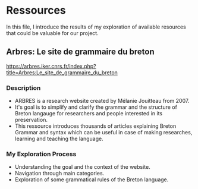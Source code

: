 # Ressources
In this file, I introduce the results of my exploration of available resources that could be valuable for our project.
## Arbres: Le site de grammaire du breton
https://arbres.iker.cnrs.fr/index.php?title=Arbres:Le_site_de_grammaire_du_breton
### Description
* ARBRES is a research website created by Mélanie Jouitteau from 2007.
* It's goal is to simplify and clarify the grammar and
the structure of Breton langauge for researchers and people
interested in its preservation.
* This ressource introduces thousands of articles explaining Breton
Grammar and syntax which can be useful in case of making
researches, learning and teaching the language.
### My Exploration Process
* Understanding the goal and the context of the website.
* Navigation through main categories.
* Exploration of some grammatical rules of the Breton language.
